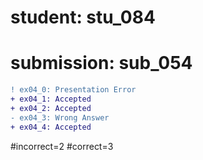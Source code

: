 # student: stu_084
# submission: sub_054

```diff
! ex04_0: Presentation Error
+ ex04_1: Accepted
+ ex04_2: Accepted
- ex04_3: Wrong Answer
+ ex04_4: Accepted
```
#incorrect=2
#correct=3
